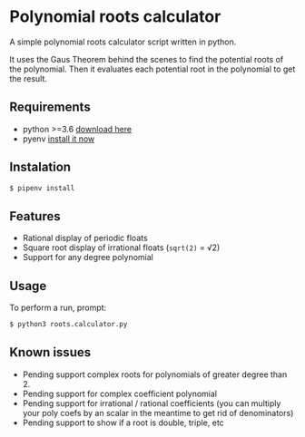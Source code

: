 # Polynomial roots calculator

A simple polynomial roots calculator script written in python.

It uses the Gaus Theorem behind the scenes to find the potential roots of the polynomial. Then it evaluates each potential root in the polynomial to get the result.

## Requirements

- python >=3.6 [download here](https://www.python.org/downloads/)
- pyenv [install it now](https://pypi.org/project/pipenv/#installation)

## Instalation

```bash
$ pipenv install
```

## Features

- Rational display of periodic floats
- Square root display of irrational floats (`sqrt(2)` = √2)
- Support for any degree polynomial

## Usage

To perform a run, prompt:

```bash
$ python3 roots.calculator.py
```

## Known issues

- Pending support complex roots for polynomials of greater degree than 2.
- Pending support for complex coefficient polynomial
- Pending support for irrational / rational coefficients (you can multiply your poly coefs by an scalar in the meantime to get rid of denominators)
- Pending support to show if a root is double, triple, etc
